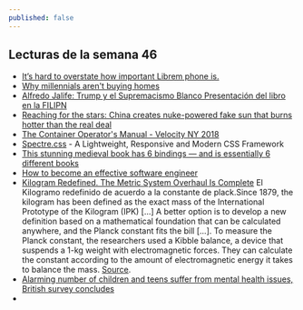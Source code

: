 ```yaml
---
published: false
---
```

## Lecturas de la semana 46

- [It’s hard to overstate how important Librem phone is.](https://news.ycombinator.com/item?id=18422502)
- [ Why millennials aren't buying homes ](https://www.linkedin.com/feed/news/why-millennials-arent-buying-homes-3768540/)
- [ Alfredo Jalife: Trump y el Supremacismo Blanco Presentación del libro en la FILIPN](https://www.youtube.com/watch?v=i6bS0AHQ7NU)
- [ Reaching for the stars: China creates nuke-powered fake sun that burns hotter than the real deal ](https://www.rt.com/news/443995-china-fake-sun-nuclear/)
- [The Container Operator's Manual - Velocity NY 2018](https://youtu.be/zGw_xKF47T0)
- [Spectre.css](https://picturepan2.github.io/spectre/) - A Lightweight, Responsive and Modern CSS Framework
- [This stunning medieval book has 6 bindings — and is essentially 6 different books](https://www.zmescience.com/science/dos-dos-book-binding-14112018/)
- [How to become an effective software engineer](https://medium.freecodecamp.org/how-to-become-an-effective-software-engineer-b2d25b588bc8)
- [Kilogram Redefined. The Metric System Overhaul Is Complete](https://www.wired.com/story/new-kilogram-definition-based-on-planck-constant/) El Kilogramo redefinido de acuerdo a la constante de plack.Since 1879, the kilogram has been defined as the exact mass of the International Prototype of the Kilogram (IPK) [...]  A better option is to develop a new definition based on a mathematical foundation that can be calculated anywhere, and the Planck constant fits the bill [...]. To measure the Planck constant, the researchers used a Kibble balance, a device that suspends a 1-kg weight with electromagnetic forces. They can calculate the constant according to the amount of electromagnetic energy it takes to balance the mass. [Source](https://newatlas.com/planck-constant-redefine-kilogram/50311/).
- [Alarming number of children and teens suffer from mental health issues, British survey concludes](https://www.zmescience.com/medicine/mental-health-children-23112018/)
-